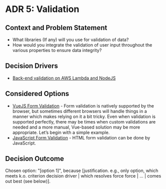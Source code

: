 # ADR 5: Validation

## Context and Problem Statement

*   What libraries (If any) will you use for validation of data?
*   How would you integrate the validation of user input throughout the various properties to ensure data integrity?

## Decision Drivers <!-- optional -->

*   [Back-end validation on AWS Lambda and NodeJS](https://medium.com/a-man-with-no-server/back-end-validation-on-aws-lambda-and-nodejs-ca08a1d07fa0)

## Considered Options

*   [VueJS Form Validation](https://vuejs.org/v2/cookbook/form-validation.html) - Form validation is natively supported by the browser, but sometimes different browsers will handle things in a manner which makes relying on it a bit tricky. Even when validation is supported perfectly, there may be times when custom validations are needed and a more manual, Vue-based solution may be more appropriate. Let’s begin with a simple example.
*   [JavaScript Form Validation](https://www.w3schools.com/js/js_validation.asp) - HTML form validation can be done by JavaScript.

## Decision Outcome

Chosen option: "[option 1]", because [justification. e.g., only option, which meets k.o. criterion decision driver | which resolves force force | … | comes out best (see below)].
